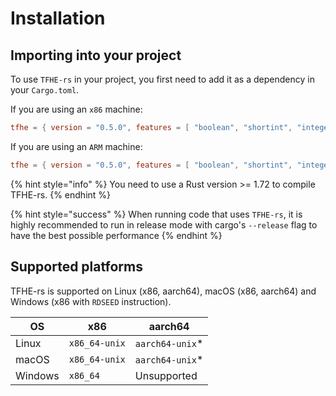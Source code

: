 # Installation



## Importing into your project

To use `TFHE-rs` in your project, you first need to add it as a dependency in your `Cargo.toml`.

If you are using an `x86` machine:
```toml
tfhe = { version = "0.5.0", features = [ "boolean", "shortint", "integer", "x86_64-unix" ] }
```

If you are using an `ARM` machine:
```toml
tfhe = { version = "0.5.0", features = [ "boolean", "shortint", "integer", "aarch64-unix" ] }
```

{% hint style="info" %}
You need to use a Rust version >= 1.72 to compile TFHE-rs.
{% endhint %}

{% hint style="success" %}
When running code that uses `TFHE-rs`, it is highly recommended to run in release mode with cargo's `--release` flag to have the best possible performance
{% endhint %}



## Supported platforms

TFHE-rs is supported on Linux (x86, aarch64), macOS (x86, aarch64) and Windows (x86 with `RDSEED` instruction).

| OS      | x86           | aarch64          |
| ------- | ------------- | ---------------- |
| Linux   | `x86_64-unix` | `aarch64-unix`\* |
| macOS   | `x86_64-unix` | `aarch64-unix`\* |
| Windows | `x86_64`      | Unsupported      |
